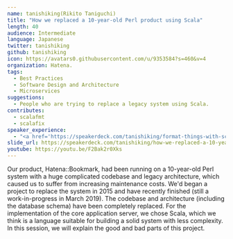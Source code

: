 ```yaml
---
name: tanishiking(Rikito Taniguchi)
title: "How we replaced a 10-year-old Perl product using Scala"
length: 40
audience: Intermediate
language: Japanese
twitter: tanishiking
github: tanishiking
icon: https://avatars0.githubusercontent.com/u/9353584?s=460&v=4
organization: Hatena.
tags:
  - Best Practices
  - Software Design and Architecture
  - Microservices
suggestions:
  - People who are trying to replace a legacy system using Scala.
contributes:
  - scalafmt
  - scalafix
speaker_experience:
  - "<a href='https://speakerdeck.com/tanishiking/format-things-with-scalafmt'>Scala Kansai Summit 2018</a>"
slide_url: https://speakerdeck.com/tanishiking/how-we-replaced-a-10-year-old-perl-product-using-scala
youtube: https://youtu.be/F2Bak2r0Xks
---
```

Our product, Hatena::Bookmark, had been running on a 10-year-old Perl system with a huge complicated codebase and legacy architecture, which caused us to suffer from increasing maintenance costs. We'd began a project to replace the system in 2015 and have recently finished (still a work-in-progress in March 2019). The codebase and architecture (including the database schema) have been completely replaced. For the implementation of the core application server, we chose Scala, which we think is a language suitable for building a solid system with less complexity. In this session, we will explain the good and bad parts of this project.
